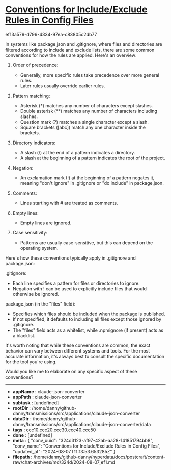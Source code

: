 # [Conventions for Include/Exclude Rules in Config Files](https://claude.ai/chat/324d3123-af97-42ab-aa28-141851794bb8)

ef13a579-d796-4334-97ea-c83805c2db77

 In systems like package.json and .gitignore, where files and directories are filtered according to include and exclude lists, there are some common conventions for how the rules are applied. Here's an overview:

1. Order of precedence:
   - Generally, more specific rules take precedence over more general rules.
   - Later rules usually override earlier rules.

2. Pattern matching:
   - Asterisk (*) matches any number of characters except slashes.
   - Double asterisk (**) matches any number of characters including slashes.
   - Question mark (?) matches a single character except a slash.
   - Square brackets ([abc]) match any one character inside the brackets.

3. Directory indicators:
   - A slash (/) at the end of a pattern indicates a directory.
   - A slash at the beginning of a pattern indicates the root of the project.

4. Negation:
   - An exclamation mark (!) at the beginning of a pattern negates it, meaning "don't ignore" in .gitignore or "do include" in package.json.

5. Comments:
   - Lines starting with # are treated as comments.

6. Empty lines:
   - Empty lines are ignored.

7. Case sensitivity:
   - Patterns are usually case-sensitive, but this can depend on the operating system.

Here's how these conventions typically apply in .gitignore and package.json:

.gitignore:
- Each line specifies a pattern for files or directories to ignore.
- Negation with ! can be used to explicitly include files that would otherwise be ignored.

package.json (in the "files" field):
- Specifies which files should be included when the package is published.
- If not specified, it defaults to including all files except those ignored by .gitignore.
- The "files" field acts as a whitelist, while .npmignore (if present) acts as a blacklist.

It's worth noting that while these conventions are common, the exact behavior can vary between different systems and tools. For the most accurate information, it's always best to consult the specific documentation for the tool you're using.

Would you like me to elaborate on any specific aspect of these conventions?

---

* **appName** : claude-json-converter
* **appPath** : claude-json-converter
* **subtask** : [undefined]
* **rootDir** : /home/danny/github-danny/transmissions/src/applications/claude-json-converter
* **dataDir** : /home/danny/github-danny/transmissions/src/applications/claude-json-converter/data
* **tags** : ccc10.ccc20.ccc30.ccc40.ccc50
* **done** : [undefined]
* **meta** : {
  "conv_uuid": "324d3123-af97-42ab-aa28-141851794bb8",
  "conv_name": "Conventions for Include/Exclude Rules in Config Files",
  "updated_at": "2024-08-07T11:13:53.653285Z"
}
* **filepath** : /home/danny/github-danny/hyperdata/docs/postcraft/content-raw/chat-archives/md/324d/2024-08-07_ef1.md